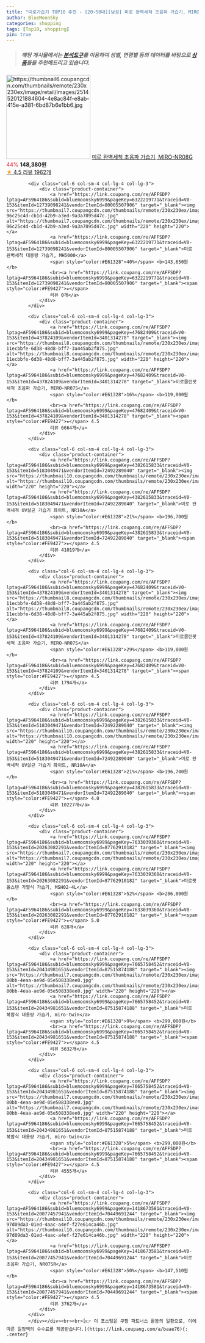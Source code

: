 ```yaml
---
title: "미로가습기 TOP10 추천 - [20~50대][남성] 미로 완벽세척 초음파 가습기, MIRO-NR08G"
author: BlueMoonSky
categories: shopping
tags: [Top10, shopping]
pin: true
---
```


> ##### 해당 게시물에서는 [**분석도구**](https://itemscout.io/)를 이용하여 **성별**, **연령별** 등의 데이터를 바탕으로 [**상품**](https://link.coupang.com/a/baae76)들을 추천해드리고 있습니다.
<div class="container"><div class="row">
            <div class="col-6 col-sm-4 col-lg-4 col-lg-3">
                <div class="product-container">
                    <a href="https://link.coupang.com/re/AFFSDP?lptag=AF5964186&subid=bluemoonsky6999&pageKey=141008668&traceid=V0-153&itemId=410664637&vendorItemId=4007042971" target="_blank"><img src="https://thumbnail6.coupangcdn.com/thumbnails/remote/230x230ex/image/retail/images/2514520121884604-4e8ac84f-e8ab-415e-a381-6bd87b6e1bb6.jpg" alt="https://thumbnail6.coupangcdn.com/thumbnails/remote/230x230ex/image/retail/images/2514520121884604-4e8ac84f-e8ab-415e-a381-6bd87b6e1bb6.jpg" width="220" height="220"></a>
                    <a href="https://link.coupang.com/re/AFFSDP?lptag=AF5964186&subid=bluemoonsky6999&pageKey=141008668&traceid=V0-153&itemId=410664637&vendorItemId=4007042971" target="_blank">미로 완벽세척 초음파 가습기, MIRO-NR08G</a>
                    <span style="color:#E61328">44%</span> <b>148,380원</b>
                    <br><a href="https://link.coupang.com/re/AFFSDP?lptag=AF5964186&subid=bluemoonsky6999&pageKey=141008668&traceid=V0-153&itemId=410664637&vendorItemId=4007042971" target="_blank"><span style="color:#FE9427">★</span> 4.5
                    리뷰 1962개</a>
                </div>
            </div>
            
            <div class="col-6 col-sm-4 col-lg-4 col-lg-3">
                <div class="product-container">
                    <a href="https://link.coupang.com/re/AFFSDP?lptag=AF5964186&subid=bluemoonsky6999&pageKey=6322219771&traceid=V0-153&itemId=12739098241&vendorItemId=80005507906" target="_blank"><img src="https://thumbnail7.coupangcdn.com/thumbnails/remote/230x230ex/image/retail/images/9616801286769933-96c25c4d-cb1d-42b9-a3ed-9a3a7895d47c.jpg" alt="https://thumbnail7.coupangcdn.com/thumbnails/remote/230x230ex/image/retail/images/9616801286769933-96c25c4d-cb1d-42b9-a3ed-9a3a7895d47c.jpg" width="220" height="220"></a>
                    <a href="https://link.coupang.com/re/AFFSDP?lptag=AF5964186&subid=bluemoonsky6999&pageKey=6322219771&traceid=V0-153&itemId=12739098241&vendorItemId=80005507906" target="_blank">미로 완벽세척 대용량 가습기, MH5000</a>
                    <span style="color:#E61328">40%</span> <b>143,650원</b>
                    <br><a href="https://link.coupang.com/re/AFFSDP?lptag=AF5964186&subid=bluemoonsky6999&pageKey=6322219771&traceid=V0-153&itemId=12739098241&vendorItemId=80005507906" target="_blank"><span style="color:#FE9427">★</span> 
                    리뷰 0개</a>
                </div>
            </div>
            
            <div class="col-6 col-sm-4 col-lg-4 col-lg-3">
                <div class="product-container">
                    <a href="https://link.coupang.com/re/AFFSDP?lptag=AF5964186&subid=bluemoonsky6999&pageKey=47682409&traceid=V0-153&itemId=437824109&vendorItemId=3401314278" target="_blank"><img src="https://thumbnail8.coupangcdn.com/thumbnails/remote/230x230ex/image/retail/images/1325032415487782-11ecbbfe-6d38-48d8-bff7-3a445ab2f875.jpg" alt="https://thumbnail8.coupangcdn.com/thumbnails/remote/230x230ex/image/retail/images/1325032415487782-11ecbbfe-6d38-48d8-bff7-3a445ab2f875.jpg" width="220" height="220"></a>
                    <a href="https://link.coupang.com/re/AFFSDP?lptag=AF5964186&subid=bluemoonsky6999&pageKey=47682409&traceid=V0-153&itemId=437824109&vendorItemId=3401314278" target="_blank">미로클린팟 세척 초음파 가습기, MIRO-NR07S</a>
                    <span style="color:#E61328">16%</span> <b>119,000원</b>
                    <br><a href="https://link.coupang.com/re/AFFSDP?lptag=AF5964186&subid=bluemoonsky6999&pageKey=47682409&traceid=V0-153&itemId=437824109&vendorItemId=3401314278" target="_blank"><span style="color:#FE9427">★</span> 4.5
                    리뷰 6664개</a>
                </div>
            </div>
            
            <div class="col-6 col-sm-4 col-lg-4 col-lg-3">
                <div class="product-container">
                    <a href="https://link.coupang.com/re/AFFSDP?lptag=AF5964186&subid=bluemoonsky6999&pageKey=4382615833&traceid=V0-153&itemId=5183049471&vendorItemId=72492289040" target="_blank"><img src="https://thumbnail10.coupangcdn.com/thumbnails/remote/230x230ex/image/rs_quotation_api/pjqk3zoh/3012676860c74b17b9988a70cb313385.jpg" alt="https://thumbnail10.coupangcdn.com/thumbnails/remote/230x230ex/image/rs_quotation_api/pjqk3zoh/3012676860c74b17b9988a70cb313385.jpg" width="220" height="220"></a>
                    <a href="https://link.coupang.com/re/AFFSDP?lptag=AF5964186&subid=bluemoonsky6999&pageKey=4382615833&traceid=V0-153&itemId=5183049471&vendorItemId=72492289040" target="_blank">미로 완벽세척 UV살균 가습기 화이트, NR10A</a>
                    <span style="color:#E61328">21%</span> <b>196,700원</b>
                    <br><a href="https://link.coupang.com/re/AFFSDP?lptag=AF5964186&subid=bluemoonsky6999&pageKey=4382615833&traceid=V0-153&itemId=5183049471&vendorItemId=72492289040" target="_blank"><span style="color:#FE9427">★</span> 4.5
                    리뷰 41019개</a>
                </div>
            </div>
            
            <div class="col-6 col-sm-4 col-lg-4 col-lg-3">
                <div class="product-container">
                    <a href="https://link.coupang.com/re/AFFSDP?lptag=AF5964186&subid=bluemoonsky6999&pageKey=47682409&traceid=V0-153&itemId=437824109&vendorItemId=3401314278" target="_blank"><img src="https://thumbnail8.coupangcdn.com/thumbnails/remote/230x230ex/image/retail/images/1325032415487782-11ecbbfe-6d38-48d8-bff7-3a445ab2f875.jpg" alt="https://thumbnail8.coupangcdn.com/thumbnails/remote/230x230ex/image/retail/images/1325032415487782-11ecbbfe-6d38-48d8-bff7-3a445ab2f875.jpg" width="220" height="220"></a>
                    <a href="https://link.coupang.com/re/AFFSDP?lptag=AF5964186&subid=bluemoonsky6999&pageKey=47682409&traceid=V0-153&itemId=437824109&vendorItemId=3401314278" target="_blank">미로클린팟 세척 초음파 가습기, MIRO-NR07S</a>
                    <span style="color:#E61328">29%</span> <b>119,000원</b>
                    <br><a href="https://link.coupang.com/re/AFFSDP?lptag=AF5964186&subid=bluemoonsky6999&pageKey=47682409&traceid=V0-153&itemId=437824109&vendorItemId=3401314278" target="_blank"><span style="color:#FE9427">★</span> 4.5
                    리뷰 1794개</a>
                </div>
            </div>
            
            <div class="col-6 col-sm-4 col-lg-4 col-lg-3">
                <div class="product-container">
                    <a href="https://link.coupang.com/re/AFFSDP?lptag=AF5964186&subid=bluemoonsky6999&pageKey=4382615833&traceid=V0-153&itemId=5183049471&vendorItemId=72492289040" target="_blank"><img src="https://thumbnail10.coupangcdn.com/thumbnails/remote/230x230ex/image/rs_quotation_api/pjqk3zoh/3012676860c74b17b9988a70cb313385.jpg" alt="https://thumbnail10.coupangcdn.com/thumbnails/remote/230x230ex/image/rs_quotation_api/pjqk3zoh/3012676860c74b17b9988a70cb313385.jpg" width="220" height="220"></a>
                    <a href="https://link.coupang.com/re/AFFSDP?lptag=AF5964186&subid=bluemoonsky6999&pageKey=4382615833&traceid=V0-153&itemId=5183049471&vendorItemId=72492289040" target="_blank">미로 완벽세척 UV살균 가습기 화이트, NR10A</a>
                    <span style="color:#E61328">21%</span> <b>196,700원</b>
                    <br><a href="https://link.coupang.com/re/AFFSDP?lptag=AF5964186&subid=bluemoonsky6999&pageKey=4382615833&traceid=V0-153&itemId=5183049471&vendorItemId=72492289040" target="_blank"><span style="color:#FE9427">★</span> 4.0
                    리뷰 10227개</a>
                </div>
            </div>
            
            <div class="col-6 col-sm-4 col-lg-4 col-lg-3">
                <div class="product-container">
                    <a href="https://link.coupang.com/re/AFFSDP?lptag=AF5964186&subid=bluemoonsky6999&pageKey=7633039360&traceid=V0-153&itemId=20263082291&vendorItemId=87762910182" target="_blank"><img src="https://thumbnail7.coupangcdn.com/thumbnails/remote/230x230ex/image/vendor_inventory/0986/b3a088edd967c87d2d3ff834b9e5a485a52731015388ab0c543f89fbcd7b.jpg" alt="https://thumbnail7.coupangcdn.com/thumbnails/remote/230x230ex/image/vendor_inventory/0986/b3a088edd967c87d2d3ff834b9e5a485a52731015388ab0c543f89fbcd7b.jpg" width="220" height="220"></a>
                    <a href="https://link.coupang.com/re/AFFSDP?lptag=AF5964186&subid=bluemoonsky6999&pageKey=7633039360&traceid=V0-153&itemId=20263082291&vendorItemId=87762910182" target="_blank">미로팟 올스텐 가열식 가습기, MSH02-4L</a>
                    <span style="color:#E61328">52%</span> <b>286,000원</b>
                    <br><a href="https://link.coupang.com/re/AFFSDP?lptag=AF5964186&subid=bluemoonsky6999&pageKey=7633039360&traceid=V0-153&itemId=20263082291&vendorItemId=87762910182" target="_blank"><span style="color:#FE9427">★</span> 5.0
                    리뷰 628개</a>
                </div>
            </div>
            
            <div class="col-6 col-sm-4 col-lg-4 col-lg-3">
                <div class="product-container">
                    <a href="https://link.coupang.com/re/AFFSDP?lptag=AF5964186&subid=bluemoonsky6999&pageKey=7665758452&traceid=V0-153&itemId=20434981651&vendorItemId=87515874188" target="_blank"><img src="https://thumbnail7.coupangcdn.com/thumbnails/remote/230x230ex/image/retail/images/2023/10/20/18/7/46c2cc60-80bb-4eaa-ae9d-05e508338ee0.jpg" alt="https://thumbnail7.coupangcdn.com/thumbnails/remote/230x230ex/image/retail/images/2023/10/20/18/7/46c2cc60-80bb-4eaa-ae9d-05e508338ee0.jpg" width="220" height="220"></a>
                    <a href="https://link.coupang.com/re/AFFSDP?lptag=AF5964186&subid=bluemoonsky6999&pageKey=7665758452&traceid=V0-153&itemId=20434981651&vendorItemId=87515874188" target="_blank">미로 복합식 대용량 가습기, miro-twin</a>
                    <span style="color:#E61328">9%</span> <b>299,000원</b>
                    <br><a href="https://link.coupang.com/re/AFFSDP?lptag=AF5964186&subid=bluemoonsky6999&pageKey=7665758452&traceid=V0-153&itemId=20434981651&vendorItemId=87515874188" target="_blank"><span style="color:#FE9427">★</span> 4.5
                    리뷰 5632개</a>
                </div>
            </div>
            
            <div class="col-6 col-sm-4 col-lg-4 col-lg-3">
                <div class="product-container">
                    <a href="https://link.coupang.com/re/AFFSDP?lptag=AF5964186&subid=bluemoonsky6999&pageKey=7665758452&traceid=V0-153&itemId=20434981651&vendorItemId=87515874188" target="_blank"><img src="https://thumbnail7.coupangcdn.com/thumbnails/remote/230x230ex/image/retail/images/2023/10/20/18/7/46c2cc60-80bb-4eaa-ae9d-05e508338ee0.jpg" alt="https://thumbnail7.coupangcdn.com/thumbnails/remote/230x230ex/image/retail/images/2023/10/20/18/7/46c2cc60-80bb-4eaa-ae9d-05e508338ee0.jpg" width="220" height="220"></a>
                    <a href="https://link.coupang.com/re/AFFSDP?lptag=AF5964186&subid=bluemoonsky6999&pageKey=7665758452&traceid=V0-153&itemId=20434981651&vendorItemId=87515874188" target="_blank">미로 복합식 대용량 가습기, miro-twin</a>
                    <span style="color:#E61328">5%</span> <b>299,000원</b>
                    <br><a href="https://link.coupang.com/re/AFFSDP?lptag=AF5964186&subid=bluemoonsky6999&pageKey=7665758452&traceid=V0-153&itemId=20434981651&vendorItemId=87515874188" target="_blank"><span style="color:#FE9427">★</span> 4.5
                    리뷰 4555개</a>
                </div>
            </div>
            
            <div class="col-6 col-sm-4 col-lg-4 col-lg-3">
                <div class="product-container">
                    <a href="https://link.coupang.com/re/AFFSDP?lptag=AF5964186&subid=bluemoonsky6999&pageKey=1418673581&traceid=V0-153&itemId=20077457941&vendorItemId=70449691244" target="_blank"><img src="https://thumbnail10.coupangcdn.com/thumbnails/remote/230x230ex/image/retail/images/2350501201991399-97d09da3-01ed-4aac-a4ef-f27e614ca46b.jpg" alt="https://thumbnail10.coupangcdn.com/thumbnails/remote/230x230ex/image/retail/images/2350501201991399-97d09da3-01ed-4aac-a4ef-f27e614ca46b.jpg" width="220" height="220"></a>
                    <a href="https://link.coupang.com/re/AFFSDP?lptag=AF5964186&subid=bluemoonsky6999&pageKey=1418673581&traceid=V0-153&itemId=20077457941&vendorItemId=70449691244" target="_blank">미로 초음파 가습기, NR07SR</a>
                    <span style="color:#E61328">50%</span> <b>147,510원</b>
                    <br><a href="https://link.coupang.com/re/AFFSDP?lptag=AF5964186&subid=bluemoonsky6999&pageKey=1418673581&traceid=V0-153&itemId=20077457941&vendorItemId=70449691244" target="_blank"><span style="color:#FE9427">★</span> 4.5
                    리뷰 3762개</a>
                </div>
            </div>
            </div></div><br><br>[👉 이 포스팅은 쿠팡 파트너스 활동의 일환으로, 이에 따른 일정액의 수수료를 제공받습니다.](https://link.coupang.com/a/baae76){: .center}